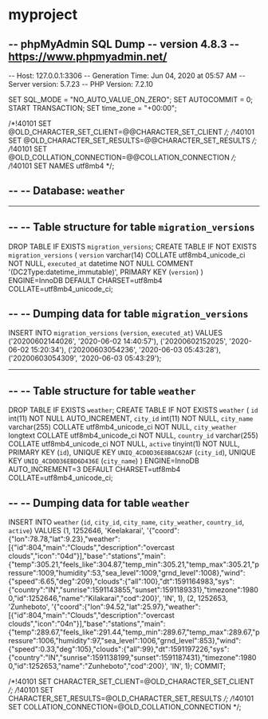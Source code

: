# myproject


-- phpMyAdmin SQL Dump
-- version 4.8.3
-- https://www.phpmyadmin.net/
--
-- Host: 127.0.0.1:3306
-- Generation Time: Jun 04, 2020 at 05:57 AM
-- Server version: 5.7.23
-- PHP Version: 7.2.10

SET SQL_MODE = "NO_AUTO_VALUE_ON_ZERO";
SET AUTOCOMMIT = 0;
START TRANSACTION;
SET time_zone = "+00:00";


/*!40101 SET @OLD_CHARACTER_SET_CLIENT=@@CHARACTER_SET_CLIENT */;
/*!40101 SET @OLD_CHARACTER_SET_RESULTS=@@CHARACTER_SET_RESULTS */;
/*!40101 SET @OLD_COLLATION_CONNECTION=@@COLLATION_CONNECTION */;
/*!40101 SET NAMES utf8mb4 */;

--
-- Database: `weather`
--

-- --------------------------------------------------------

--
-- Table structure for table `migration_versions`
--

DROP TABLE IF EXISTS `migration_versions`;
CREATE TABLE IF NOT EXISTS `migration_versions` (
  `version` varchar(14) COLLATE utf8mb4_unicode_ci NOT NULL,
  `executed_at` datetime NOT NULL COMMENT '(DC2Type:datetime_immutable)',
  PRIMARY KEY (`version`)
) ENGINE=InnoDB DEFAULT CHARSET=utf8mb4 COLLATE=utf8mb4_unicode_ci;

--
-- Dumping data for table `migration_versions`
--

INSERT INTO `migration_versions` (`version`, `executed_at`) VALUES
('20200602144026', '2020-06-02 14:40:57'),
('20200602152025', '2020-06-02 15:20:34'),
('20200603054236', '2020-06-03 05:43:28'),
('20200603054309', '2020-06-03 05:43:29');

-- --------------------------------------------------------

--
-- Table structure for table `weather`
--

DROP TABLE IF EXISTS `weather`;
CREATE TABLE IF NOT EXISTS `weather` (
  `id` int(11) NOT NULL AUTO_INCREMENT,
  `city_id` int(11) NOT NULL,
  `city_name` varchar(255) COLLATE utf8mb4_unicode_ci NOT NULL,
  `city_weather` longtext COLLATE utf8mb4_unicode_ci NOT NULL,
  `country_id` varchar(255) COLLATE utf8mb4_unicode_ci NOT NULL,
  `active` tinyint(1) NOT NULL,
  PRIMARY KEY (`id`),
  UNIQUE KEY `UNIQ_4CD0D36E8BAC62AF` (`city_id`),
  UNIQUE KEY `UNIQ_4CD0D36EBD6D436E` (`city_name`)
) ENGINE=InnoDB AUTO_INCREMENT=3 DEFAULT CHARSET=utf8mb4 COLLATE=utf8mb4_unicode_ci;

--
-- Dumping data for table `weather`
--

INSERT INTO `weather` (`id`, `city_id`, `city_name`, `city_weather`, `country_id`, `active`) VALUES
(1, 1252646, 'Keelakarai', '{\"coord\":{\"lon\":78.78,\"lat\":9.23},\"weather\":[{\"id\":804,\"main\":\"Clouds\",\"description\":\"overcast clouds\",\"icon\":\"04d\"}],\"base\":\"stations\",\"main\":{\"temp\":305.21,\"feels_like\":304.87,\"temp_min\":305.21,\"temp_max\":305.21,\"pressure\":1009,\"humidity\":53,\"sea_level\":1009,\"grnd_level\":1008},\"wind\":{\"speed\":6.65,\"deg\":209},\"clouds\":{\"all\":100},\"dt\":1591164983,\"sys\":{\"country\":\"IN\",\"sunrise\":1591143855,\"sunset\":1591189331},\"timezone\":19800,\"id\":1252646,\"name\":\"Kilakarai\",\"cod\":200}', 'IN', 1),
(2, 1252653, 'Zunheboto', '{\"coord\":{\"lon\":94.52,\"lat\":25.97},\"weather\":[{\"id\":804,\"main\":\"Clouds\",\"description\":\"overcast clouds\",\"icon\":\"04n\"}],\"base\":\"stations\",\"main\":{\"temp\":289.67,\"feels_like\":291.44,\"temp_min\":289.67,\"temp_max\":289.67,\"pressure\":1006,\"humidity\":97,\"sea_level\":1006,\"grnd_level\":853},\"wind\":{\"speed\":0.33,\"deg\":105},\"clouds\":{\"all\":99},\"dt\":1591197226,\"sys\":{\"country\":\"IN\",\"sunrise\":1591138199,\"sunset\":1591187431},\"timezone\":19800,\"id\":1252653,\"name\":\"Zunheboto\",\"cod\":200}', 'IN', 1);
COMMIT;

/*!40101 SET CHARACTER_SET_CLIENT=@OLD_CHARACTER_SET_CLIENT */;
/*!40101 SET CHARACTER_SET_RESULTS=@OLD_CHARACTER_SET_RESULTS */;
/*!40101 SET COLLATION_CONNECTION=@OLD_COLLATION_CONNECTION */;

